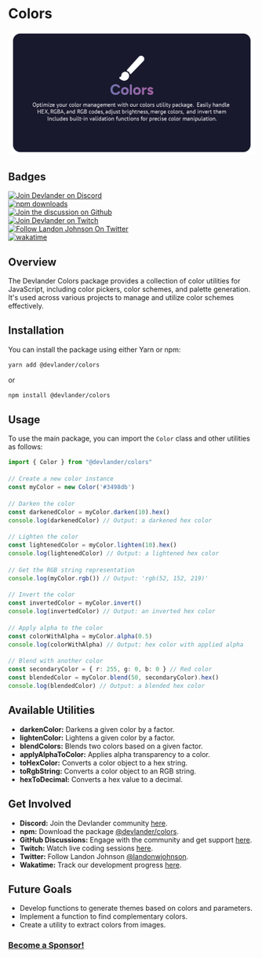 # Colors

<img src="https://github.com/Devlander-Software/colors/raw/main/media/images/colors-devlander-github-header-photo.png" alt="Devlander Colors Npm Package" />

## Badges

[![Join Devlander on Discord](https://img.shields.io/badge/Discord-Devlander-%235865F2)](https://bit.ly/devlander-discord-invite)  
[![npm downloads](https://img.shields.io/npm/dm/@devlander/colors.svg)](https://www.npmjs.com/package/@devlander/colors)  
[![Join the discussion on Github](https://img.shields.io/badge/Github%20Discussions%20%26%20Support-Chat%20now!-blue)](https://github.com/orgs/Devlander-Software/discussions)  
[![Join Devlander on Twitch](https://img.shields.io/twitch/status/devlander)](https://bit.ly/devlander-twitch)  
[![Follow Landon Johnson On Twitter](https://img.shields.io/twitter/follow/landonwjohnson.svg?style=social&label=Follow)](https://bit.ly/landonwjohnson-on-twitter)  
[![wakatime](https://wakatime.com/badge/user/bd50b6c5-e0ca-4937-83b3-ab2d13adbc73/project/02037e5a-4e97-4cd5-872c-df41ad2d6b67.svg)](https://wakatime.com/badge/user/bd50b6c5-e0ca-4937-83b3-ab2d13adbc73/project/02037e5a-4e97-4cd5-872c-df41ad2d6b67)

## Overview

The Devlander Colors package provides a collection of color utilities for JavaScript, including color pickers, color schemes, and palette generation. It's used across various projects to manage and utilize color schemes effectively.

## Installation

You can install the package using either Yarn or npm:

```sh
yarn add @devlander/colors
```

or

```sh
npm install @devlander/colors
```

## Usage

To use the main package, you can import the `Color` class and other utilities as follows:

```typescript
import { Color } from "@devlander/colors"

// Create a new color instance
const myColor = new Color('#3498db')

// Darken the color
const darkenedColor = myColor.darken(10).hex()
console.log(darkenedColor) // Output: a darkened hex color

// Lighten the color
const lightenedColor = myColor.lighten(10).hex()
console.log(lightenedColor) // Output: a lightened hex color

// Get the RGB string representation
console.log(myColor.rgb()) // Output: 'rgb(52, 152, 219)'

// Invert the color
const invertedColor = myColor.invert()
console.log(invertedColor) // Output: an inverted hex color

// Apply alpha to the color
const colorWithAlpha = myColor.alpha(0.5)
console.log(colorWithAlpha) // Output: hex color with applied alpha

// Blend with another color
const secondaryColor = { r: 255, g: 0, b: 0 } // Red color
const blendedColor = myColor.blend(50, secondaryColor).hex()
console.log(blendedColor) // Output: a blended hex color
```

## Available Utilities

- **darkenColor:** Darkens a given color by a factor.
- **lightenColor:** Lightens a given color by a factor.
- **blendColors:** Blends two colors based on a given factor.
- **applyAlphaToColor:** Applies alpha transparency to a color.
- **toHexColor:** Converts a color object to a hex string.
- **toRgbString:** Converts a color object to an RGB string.
- **hexToDecimal:** Converts a hex value to a decimal.

## Get Involved

- **Discord:** Join the Devlander community [here](https://bit.ly/devlander-discord-invite).
- **npm:** Download the package [@devlander/colors](https://www.npmjs.com/package/@devlander/colors).
- **GitHub Discussions:** Engage with the community and get support [here](https://github.com/orgs/Devlander-Software/discussions).
- **Twitch:** Watch live coding sessions [here](https://bit.ly/devlander-twitch).
- **Twitter:** Follow Landon Johnson [@landonwjohnson](https://bit.ly/landonwjohnson-on-twitter).
- **Wakatime:** Track our development progress [here](https://wakatime.com/badge/user/bd50b6c5-e0ca-4937-83b3-ab2d13adbc73/project/02037e5a-4e97-4cd5-872c-df41ad2d6b67).

## Future Goals

- Develop functions to generate themes based on colors and parameters.
- Implement a function to find complementary colors.
- Create a utility to extract colors from images.

### [Become a Sponsor!](https://bit.ly/sponsor-landonjohnson-github/)


